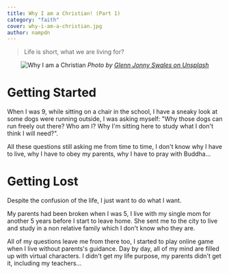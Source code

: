 ```yaml
---
title: Why I am a Christian! (Part 1)
category: "faith"
cover: why-i-am-a-christian.jpg
author: nampdn
---
```


> Life is short, what we are living for?

<p align="center">
    <img src="./why-i-am-a-christian.jpg" alt="Why I am a Christian">
    <em>Photo by <a href="https://unsplash.com/photos/fIDIgxZpdSM">Glenn Jonny Swales on Unsplash</a></em>
</p>

# Getting Started 

When I was 9, while sitting on a chair in the school, I have a sneaky look at some dogs were running outside, I was asking myself: "Why those dogs can run freely out there? Who am I? Why I'm sitting here to study what I don't think I will need?".

All these questions still asking me from time to time, I don't know why I have to live, why I have to obey my parents, why I have to pray with Buddha...

# Getting Lost

Despite the confusion of the life, I just want to do what I want. 

My parents had been broken when I was 5, I live with my single mom for another 5 years before I start to leave home. She sent me to the city to live and study in a non relative family which I don't know who they are.

All of my questions leave me from there too, I started to play online game when I live without parents's guidance. Day by day, all of my mind are filled up with virtual characters. I didn't get my life purpose, my parents didn't get it, including my teachers...


